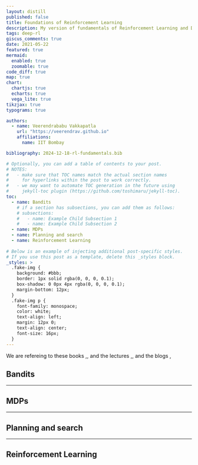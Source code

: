 ```yaml
---
layout: distill
published: false
title: Foundations of Reinforcement Learning 
description: My version of fundamentals of Reinforcement Learning and Deep Reinforcement Learning. 
tags: deep-rl
giscus_comments: true
date: 2021-05-22
featured: true
mermaid:
  enabled: true
  zoomable: true
code_diff: true
map: true
chart:
  chartjs: true
  echarts: true
  vega_lite: true
tikzjax: true
typograms: true

authors:
  - name: Veerendrababu Vakkapatla
    url: "https://veerendrav.github.io"
    affiliations:
      name: IIT Bombay

bibliography: 2024-12-18-rl-fundamentals.bib

# Optionally, you can add a table of contents to your post.
# NOTES:
#   - make sure that TOC names match the actual section names
#     for hyperlinks within the post to work correctly.
#   - we may want to automate TOC generation in the future using
#     jekyll-toc plugin (https://github.com/toshimaru/jekyll-toc).
toc:
  - name: Bandits
    # if a section has subsections, you can add them as follows:
    # subsections:
    #   - name: Example Child Subsection 1
    #   - name: Example Child Subsection 2
  - name: MDPs
  - name: Planning and search
  - name: Reinforcement Learning
  
# Below is an example of injecting additional post-specific styles.
# If you use this post as a template, delete this _styles block.
_styles: >
  .fake-img {
    background: #bbb;
    border: 1px solid rgba(0, 0, 0, 0.1);
    box-shadow: 0 0px 4px rgba(0, 0, 0, 0.1);
    margin-bottom: 12px;
  }
  .fake-img p {
    font-family: monospace;
    color: white;
    text-align: left; 
    margin: 12px 0;
    text-align: center;
    font-size: 16px;
  }
---
```

We are refereing to these books <d-cite key="sutton2018reinforcement"></d-cite><d-cite key="murphy2024RLoverview"></d-cite>,<d-cite key="lu2023reinforcementlearningbitbit"></d-cite>,<d-cite key="agarwal2019reinforcement"></d-cite> and the lectures <d-cite key="Poupart2022"></d-cite>,<d-cite key="MutualInformation"></d-cite>,<d-cite key="FoundationsofDRL"></d-cite> and the blogs <d-cite key="decisionsanddragons"></d-cite>,<d-cite key="spinningupdrl"></d-cite>
## Bandits
---
## MDPs

---
## Planning and search

---
## Reinforcement Learning

